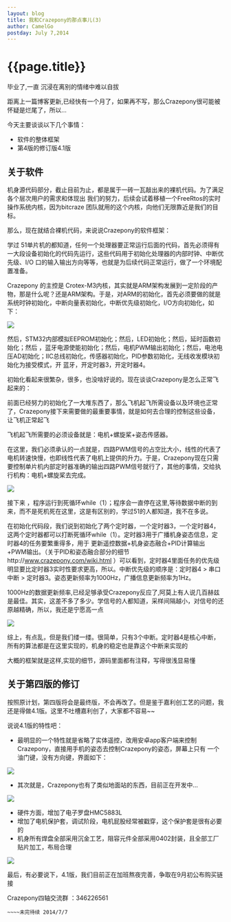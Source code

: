 ```yaml
---
layout: blog
title: 我和Crazepony的那点事儿(3)
author: CamelGo
postday: July 7,2014
---
```

# {{page.title}}

毕业了,一直 沉浸在离别的情绪中难以自拔

距离上一篇博客更新,已经快有一个月了，如果再不写，那么Crazepony很可能被怀疑是烂尾了，所以…

今天主要谈谈以下几个事情：
* 软件的整体框架
* 第4版的修订版4.1版

## 关于软件
机身源代码部分，截止目前为止，都是属于一砖一瓦敲出来的裸机代码。为了满足各个层次用户的需求和体现出 我们的努力，后续会试着移植一个FreeRtos的实时操作系统内核，因为bitcraze 团队就用的这个内核，向他们无限靠近是我们的目标。

那么，现在就结合裸机代码，来说说Crazepony的软件框架：

学过 51单片机的都知道，任何一个处理器要正常运行后面的代码，首先必须得有一大段设备初始化的代码先运行，这些代码用于初始化处理器的内部时钟、中断优先级、I/O 口的输入输出方向等等，也就是为后续代码正常运行，做了一个环境配置准备。

Crazepony 的主控是 Crotex-M3内核，其实就是ARM架构发展到一定阶段的产物，那是什么呢？还是ARM架构。于是，对ARM的初始化，首先必须要做的就是系统时钟初始化，中断向量表初始化，中断优先级初始化，I/O方向初始化，如下：

![](/assets/img/story-3-1.png)

然后，STM32内部模拟EEPROM初始化；然后，LED初始化；然后，延时函数初始化；然后 ，蓝牙电源使能初始化；然后，电机PWM输出初始化；然后，电池电压AD初始化；IIC总线初始化，传感器初始化，PID参数初始化，无线收发模块初始化为接受模式，开 蓝牙，开定时器3，开定时器4。

初始化看起来很繁杂，很多，也没啥好说的。现在谈谈Crazepony是怎么正常飞起来的：

前面已经努力的初始化了一大堆东西了，那么飞机起飞所需设备以及环境也正常了，Crazepony接下来需要做的最重要事情，就是如何去合理的控制这些设备，让飞机正常起飞

飞机起飞所需要的必须设备就是：电机+螺旋桨+姿态传感器。

在这里，我们必须承认的一点就是，四路PWM信号的占空比大小，线性的代表了电机转速快慢，也即线性代表了电机上提供的升力。于是，Crazepony现在只需要控制单片机内部定时器准确的输出四路PWM信号就行了，其他的事情，交给执行机构：电机+螺旋桨去完成。

![](/assets/img/story-3-2.png)

接下来 ，程序运行到死循环while（1）；程序会一直停在这里,等待数据中断的到来，而不是死机死在这里，这是有区别的，学过51的人都知道，我不在多说。

在初始化代码段，我们说到初始化了两个定时器，一个定时器3，一个定时器4，这两个定时器都可以打断死循环while（1）。定时器3用于广播机身姿态信息，定时器4的任务要繁重得多，用于 更新遥控数据+机身姿态融合+PID计算输出+PWM输出。（关于PID和姿态融合部分的细节http://www.crazepony.com/wiki.html ）可以看到，定时器4里面任务的优先级明显要比定时器3实时性要求更高，所以。中断优先级的顺序是：定时器4 > 串口中断 > 定时器3。姿态更新频率为1000Hz，广播信息更新频率为1Hz。

1000Hz的数据更新频率,已经足够承受Crazepony反应了,阿莫上有人说几百赫兹是最佳。其实，这差不多了多少。学信号的人都知道，采样间隔越小，对信号的还原越精确，所以，我还是宁愿高一点

![](/assets/img/story-3-3.png)

综上，有点乱，但是我们缕一缕。很简单，只有3个中断。定时器4是核心中断，所有的算法都是在这里实现的，机身的稳定也是靠这个中断来实现的

大概的框架就是这样,实现的细节，源码里面都有注释，写得很浅显易懂

## 关于第四版的修订

按照原计划，第四版将会是最终版，不会再改了。但是鉴于嘉利创工艺的问题，我还是得做4.1版。这里不吐槽嘉利创了，大家都不容易~~

说说4.1版的特性吧：

* 最明显的一个特性就是省略了实体遥控，改用安卓app客户端来控制Crazepony，直接用手机的姿态去控制Crazepony的姿态，屏幕上只有 一个油门键，没有方向键，界面如下：

![](/assets/img/story-3-4.png)

* 其次就是，Crazepony也有了类似地面站的东西，目前正在开发中…

![](/assets/img/story-3-5.png)

* 硬件方面，增加了电子罗盘HMC5883L
* 增加了电机保护套，调试阶段，电机屁股经常被戳穿，这个保护套是很有必要的
* 机身所有焊盘全部采用沉金工艺，阻容元件全部采用0402封装，且全部工厂贴片加工，布局合理

![](/assets/img/story-3-6.png)

最后，有必要说下，4.1版，我们目前正在加班熬夜完善，争取在9月初公布购买链接 

Crazepony四轴交流群 ：346226561
                    
    ~~~~未完待续 2014/7/7
